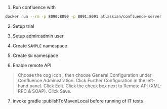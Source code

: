 1. Run confluence with 

```bash
docker run --rm -p 8090:8090 -p 8091:8091 atlassian/confluence-server
```

2. Setup trial

3. Setup admin:admin user

4. Create `SAMPLE` namespace

5. Create `SN` namespace

6. Enable remote API

>  Choose the cog icon , then choose General Configuration under Confluence Administration.
>  Click Further Configuration in the left-hand panel.
>  Click Edit.
>  Click the check box next to Remote API (XML-RPC & SOAP).
>  Click Save.

7. invoke gradle :publishToMavenLocal before running of IT tests